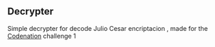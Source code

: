 ## Decrypter

Simple decrypter for decode Julio Cesar encriptacion , made for the [Codenation](https://www.codenation.dev/) challenge 1